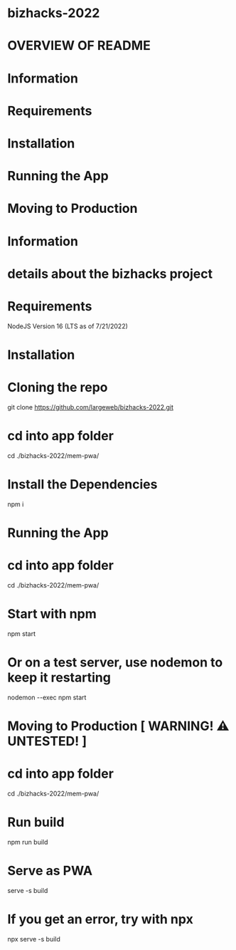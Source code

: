 # bizhacks-2022

# OVERVIEW OF README

# Information
# Requirements
# Installation
# Running the App
# Moving to Production



# Information
# details about the bizhacks project



# Requirements
NodeJS Version 16 (LTS as of 7/21/2022)



# Installation
# Cloning the repo
git clone https://github.com/largeweb/bizhacks-2022.git
# cd into app folder
cd ./bizhacks-2022/mem-pwa/
# Install the Dependencies
npm i



# Running the App
# cd into app folder
cd ./bizhacks-2022/mem-pwa/
# Start with npm
npm start
# Or on a test server, use nodemon to keep it restarting
nodemon --exec npm start



# Moving to Production [ WARNING! ⚠️ UNTESTED! ]
# cd into app folder
cd ./bizhacks-2022/mem-pwa/
# Run build
npm run build
# Serve as PWA
serve -s build
# If you get an error, try with npx
npx serve -s build